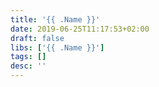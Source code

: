 ```yaml
---
title: '{{ .Name }}'
date: 2019-06-25T11:17:53+02:00
draft: false
libs: ['{{ .Name }}']
tags: []
desc: ''
---
```

